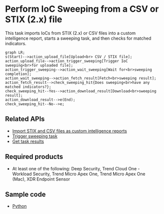 # Perform IoC Sweeping from a CSV or STIX (2.x) file
This task imports IoCs from STIX (2.x) or CSV files into a custom intelligence report, starts a sweeping task, and then checks for matched indicators.
```mermaid
graph LR;
s(Start)-->action_upload_file[Upload<br> CSV / STIX file];
action_upload_file-->action_trigger_sweeping[Trigger IoC sweeping<br>for uploaded file];
action_trigger_sweeping-->action_wait_sweeping[Wait for<br>sweeping completion];
action_wait_sweeping-->action_fetch_result[Fetch<br>sweeping result];
action_fetch_result-->check_sweeping_hit{Does sweeping<br>have any matched indicators?};
check_sweeping_hit--Yes-->action_download_result[Download<br>sweeping result];
action_download_result-->e(End);
check_sweeping_hit--No-->e;
```

## Related APIs
- [Import STIX and CSV files as custom intelligence reports](https://automation.trendmicro.com/xdr/api-v3#tag/Intelligence-Reports/paths/~1v3.0~1threatintel~1intelligenceReports/post)
- [Trigger sweeping task](https://automation.trendmicro.com/xdr/api-v3#tag/Intelligence-Reports/paths/~1v3.0~1threatintel~1intelligenceReports~1sweep/post)
- [Get task results](https://automation.trendmicro.com/xdr/api-v3#tag/Intelligence-Reports/paths/~1v3.0~1threatintel~1tasks~1{id}/get)

## Required products
- At least one of the following: Deep Security, Trend Cloud One - Workload Security, Trend Micro Apex One, Trend Micro Apex One (Mac), XDR Endpoint Sensor

## Sample code
- [Python](python/)
